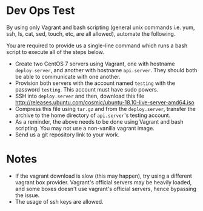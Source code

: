 # Dev Ops Test

By using only Vagrant and bash scripting (general unix commands i.e. yum, ssh, ls, cat, sed, touch, etc, are all allowed), automate the following.

You are required to provide us a single-line command which runs a bash script to execute all of the steps below.

* Create two CentOS 7 servers using Vagrant, one with hostname `deploy.server`, and another with hostname `api.server`. They should both be able to communicate with one another.
* Provision both servers with the account named `testing` with the password `testing`. This account must have sudo powers.
* SSH into `deploy.server` and then, download this file http://releases.ubuntu.com/cosmic/ubuntu-18.10-live-server-amd64.iso
* Compress this file using `tar.gz` and from the `deploy.server`, transfer the archive to the home directory of `api.server`'s testing account.
* As a reminder, the above needs to be done using Vagrant and bash scripting. You may not use a non-vanilla vagrant image.
* Send us a git repository link to your work.

# Notes

* If the vagrant download is slow (this may happen), try using a different vagrant box provider. Vagrant's official servers may be heavily loaded, and some boxes doesn't use vagrant's official servers, hence bypassing the issue.
* The usage of ssh keys are allowed.

